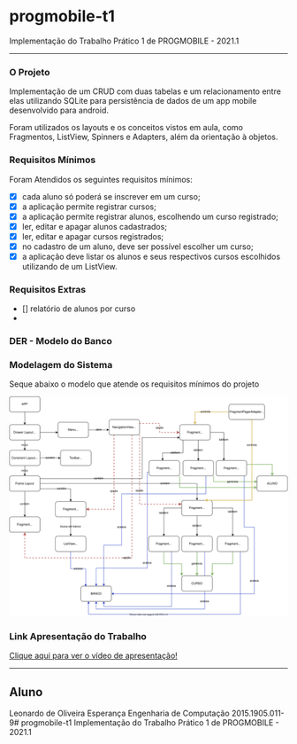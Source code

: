 # progmobile-t1
Implementação do Trabalho Prático 1 de PROGMOBILE - 2021.1

__________________________________________________________________

### O Projeto

Implementação de um CRUD com duas tabelas e um relacionamento entre elas utilizando SQLite para persistência de dados de um app mobile desenvolvido para android.

Foram utilizados os layouts e os conceitos vistos em aula, como Fragmentos, ListView, Spinners e Adapters, além da orientação à objetos.

### Requisitos Mínimos

Foram Atendidos os seguintes requisitos mínimos:
- [X] cada aluno só poderá se inscrever em um curso;
- [x] a aplicação permite registrar cursos;
- [x] a aplicação permite registrar alunos, escolhendo um curso registrado;
- [x] ler, editar e apagar alunos cadastrados;
- [x] ler, editar e apagar cursos registrados;
- [x] no cadastro de um aluno, deve ser possível escolher um curso;
- [x] a aplicação deve listar os alunos e seus respectivos cursos escolhidos utilizando de um ListView.

### Requisitos Extras

- [] relatório de alunos por curso
- 

### DER - Modelo do Banco

### Modelagem do Sistema

Seque abaixo o modelo que atende os requisitos mínimos do projeto

![alt text](https://github.com/esperancaleonardo/progmobile-t1/blob/main/assets/a.svg)

### Link Apresentação do Trabalho

[Clique aqui para ver o vídeo de apresentação!](http://www.youtube.com)

-------------------------------------------------
## Aluno

Leonardo de Oliveira Esperança
Engenharia de Computação
2015.1905.011-9# progmobile-t1
Implementação do Trabalho Prático 1 de PROGMOBILE - 2021.1

